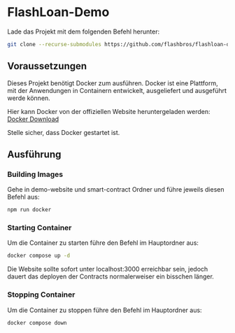 # FlashLoan-Demo

Lade das Projekt mit dem folgenden Befehl herunter:
```bash
git clone --recurse-submodules https://github.com/flashbros/flashloan-demo
```

## Voraussetzungen

Dieses Projekt benötigt Docker zum ausführen. Docker ist eine Plattform, mit der Anwendungen in Containern entwickelt, ausgeliefert und ausgeführt werde können.

Hier kann Docker von der offiziellen Website heruntergeladen werden:
[Docker Download](https://www.docker.com/products/docker-desktop)

Stelle sicher, dass Docker gestartet ist.

## Ausführung

### Building Images

Gehe in demo-website und smart-contract Ordner und führe jeweils diesen Befehl aus:

```bash
npm run docker
```

### Starting Container

Um die Container zu starten führe den Befehl im Hauptordner aus:

```bash
docker compose up -d
```

Die Website sollte sofort unter localhost:3000 erreichbar sein, jedoch dauert das deployen der Contracts normalerweiser ein bisschen länger.

### Stopping Container

Um die Container zu stoppen führe den Befehl im Hauptordner aus:

```bash
docker compose down
```
